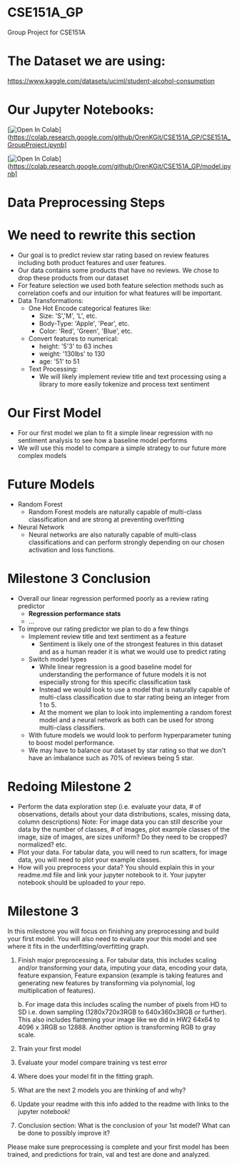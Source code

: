# CSE151A_GP
Group Project for CSE151A
 
# The Dataset we are using:
https://www.kaggle.com/datasets/uciml/student-alcohol-consumption

# Our Jupyter Notebooks:
[![Open In Colab](https://colab.research.google.com/assets/colab-badge.svg)](https://colab.research.google.com/github/OrenKGit/CSE151A_GP/CSE151A_GroupProject.ipynb]

[![Open In Colab](https://colab.research.google.com/assets/colab-badge.svg)](https://colab.research.google.com/github/OrenKGit/CSE151A_GP/model.ipynb]

# Data Preprocessing Steps
# We need to rewrite this section
- Our goal is to predict review star rating based on review features including both product features and user features.
- Our data contains some products that have no reviews. We chose to drop these products from our dataset
- For feature selection we used both feature selection methods such as correlation coefs and our intuition for what features will be important.
- Data Transformations:
  - One Hot Encode categorical features like:
    - Size: 'S','M', 'L', etc.
    - Body-Type: 'Apple', 'Pear', etc.
    - Color: 'Red', 'Green', 'Blue', etc.
  - Convert features to numerical:
    - height: '5'3' to 63 inches
    - weight: '130lbs' to 130
    - age: '51' to 51
  - Text Processing:
    - We will likely implement review title and text processing using a library to more easily tokenize and process text sentiment
   
# Our First Model
- For our first model we plan to fit a simple linear regression with no sentiment analysis to see how a baseline model performs
- We will use this model to compare a simple strategy to our future more complex models

# Future Models
- Random Forest
  - Random Forest models are naturally capable of multi-class classification and are strong at preventing overfitting
- Neural Network
  - Neural networks are also naturally capable of multi-class classifications and can perform strongly depending on our chosen activation and loss functions.
 
# Milestone 3 Conclusion
- Overall our linear regression performed poorly as a review rating predictor
  - **Regression performance stats**
  - ...
- To improve our rating predictor we plan to do a few things
  - Implement review title and text sentiment as a feature
    - Sentiment is likely one of the strongest features in this dataset and as a human reader it is what we would use to predict rating
  - Switch model types
    - While linear regression is a good baseline model for understanding the performance of future models it is not especially strong for this specific classification task
    - Instead we would look to use a model that is naturally capable of multi-class classification due to star rating being an integer from 1 to 5.
    - At the moment we plan to look into implementing a random forest model and a neural network as both can be used for strong multi-class classifiers.
  - With future models we would look to perform hyperparameter tuning to boost model performance.
  - We may have to balance our dataset by star rating so that we don't have an imbalance such as 70% of reviews being 5 star.
 
# Redoing Milestone 2
- Perform the data exploration step (i.e. evaluate your data, # of observations, details about your data distributions, scales, missing data, column descriptions) Note: For image data you can still describe your data by the number of classes, # of images, plot example classes of the image, size of images, are sizes uniform? Do they need to be cropped? normalized? etc.
- Plot your data. For tabular data, you will need to run scatters, for image data, you will need to plot your example classes.
- How will you preprocess your data? You should explain this in your readme.md file and link your jupyter notebook to it. Your jupyter notebook should be uploaded to your repo.

# Milestone 3
In this milestone you will focus on finishing any preprocessing and build your first model. You will also need to evaluate your this model and see where it fits in the underfitting/overfitting graph.

1. Finish major preprocessing
     a. For tabular data, this includes scaling and/or transforming your data, imputing your data, encoding your data, feature expansion, Feature expansion (example is taking features and generating new features by transforming via polynomial, log multiplication of features).

     b. For image data this includes scaling the number of pixels from HD to SD i.e. down sampling (1280x720x3RGB to 640x360x3RGB or further). This also includes flattening your image like we did in HW2 64x64 to 4096 x 3RGB so 12888. Another option is transforming RGB to gray scale.
   
3. Train your first model

4. Evaluate your model compare training vs test error

5. Where does your model fit in the fitting graph.

6. What are the next 2 models you are thinking of and why?

7. Update your readme with this info added to the readme with links to the jupyter notebook!

8. Conclusion section: What is the conclusion of your 1st model? What can be done to possibly improve it?

Please make sure preprocessing is complete and your first model has been trained, and predictions for train, val and test are done and analyzed. 
